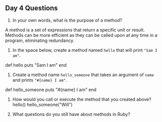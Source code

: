 ## Day 4 Questions

1. In your own words, what is the purpose of a method?

A method is a set of expressions that return a specific unit or result. Methods can be more efficient as they can be called upon at any time in a program, eliminating redundancy.

1. In the space below, create a method named `hello` that will print `"Sam I am"`.

def hello
  puts "Sam I am"
end

1. Create a method name `hello_someone` that takes an argument of `name` and prints `"#{name} I am"`.

def hello_someone
  puts "#{name} I am"
end

1. How would you call or execute the method that you created above?
  hello()
  hello_someone("Will")


1. What questions do you still have about methods in Ruby?
